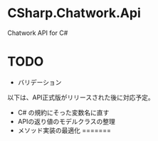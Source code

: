 CSharp.Chatwork.Api
===================

Chatwork API for C#


TODO
===================
- バリデーション

以下は、API正式版がリリースされた後に対応予定。
- C# の規約にそった変数名に直す
- APIの返り値のモデルクラスの整理
- メソッド実装の最適化
=======
